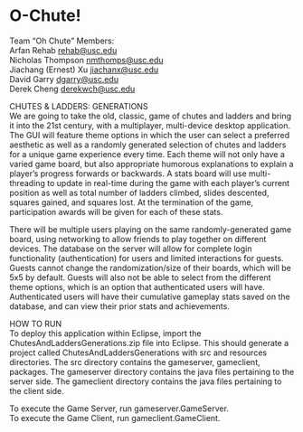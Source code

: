 # O-Chute!

Team “Oh Chute” Members:  
Arfan Rehab rehab@usc.edu  
Nicholas Thompson nmthomps@usc.edu  
Jiachang (Ernest) Xu jiachanx@usc.edu  
David Garry dgarry@usc.edu  
Derek Cheng derekwch@usc.edu  

CHUTES & LADDERS: GENERATIONS  
We are going to take the old, classic, game of chutes and ladders and bring it into the 21st century, with a multiplayer, multi-device desktop application. The GUI will feature theme options in which the user can select a preferred aesthetic as well as a randomly generated selection of chutes and ladders for a unique game experience every time. Each theme will not only have a varied game board, but also appropriate humorous explanations to explain a player’s progress forwards or backwards. A stats board will use multi-threading to update in real-time during the game with each player’s current position as well as total number of ladders climbed, slides descented, squares gained, and squares lost. At the termination of the game, participation awards will be given for each of these stats.

There will be multiple users playing on the same randomly-generated game board, using networking to allow friends to play together on different devices. The database on the server will allow for complete login functionality (authentication) for users and limited interactions for guests. Guests cannot change the randomization/size of their boards, which will be 5x5 by default. Guests will also not be able to select from the different theme options, which is an option that authenticated users will have. Authenticated users will have their cumulative gameplay stats saved on the database, and can view their prior stats and achievements.

HOW TO RUN   
To deploy this application within Eclipse, import the ChutesAndLaddersGenerations.zip file into Eclipse. This should generate a project called ChutesAndLaddersGenerations with src and resources directories. The src directory contains the gameserver, gameclient, packages. The gameserver directory contains the java files pertaining to the server side. The gameclient directory contains the java files pertaining to the client side.
    
To execute the Game Server, run gameserver.GameServer.   
To execute the Game Client, run gameclient.GameClient.
